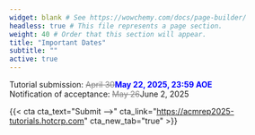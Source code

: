 ```yaml
---
widget: blank # See https://wowchemy.com/docs/page-builder/
headless: true # This file represents a page section.
weight: 40 # Order that this section will appear.
title: "Important Dates"
subtitle: ""
active: true
---
```

Tutorial submission:  <span style=color:grey><s>April 30</s></span><span style=color:blue;font-weight:bold>May 22, 2025, 23:59 AOE</span>  
Notification of acceptance: <span style=color:grey><s>May 26</s></span>June 2, 2025  

{{< cta cta_text="Submit -->" cta_link="https://acmrep2025-tutorials.hotcrp.com" cta_new_tab="true" >}}


